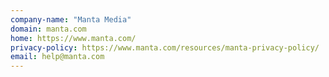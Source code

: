 ```yaml
---
company-name: "Manta Media"
domain: manta.com
home: https://www.manta.com/
privacy-policy: https://www.manta.com/resources/manta-privacy-policy/
email: help@manta.com
---
```




